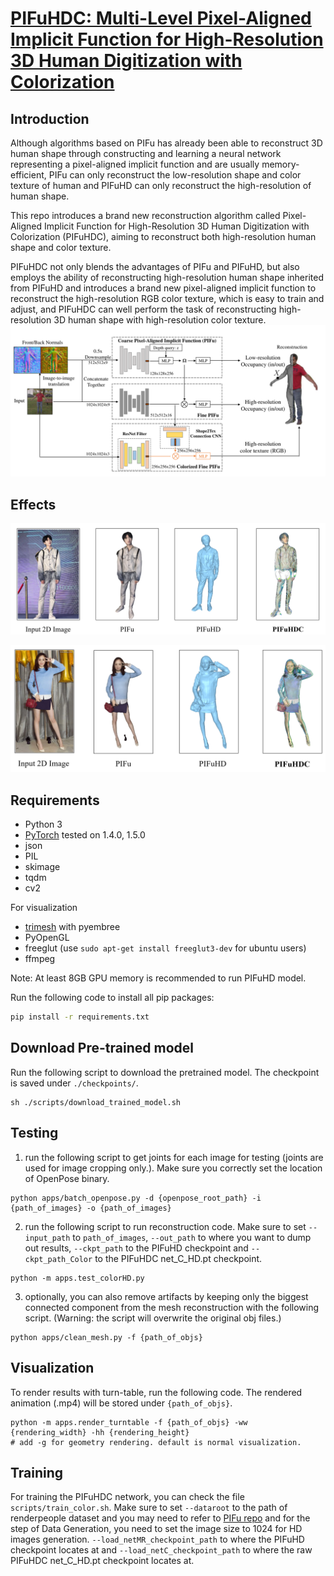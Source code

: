 # [PIFuHDC: Multi-Level Pixel-Aligned Implicit Function for High-Resolution 3D Human Digitization with Colorization](https://github.com/xiahongchi/PIFuHDC)

## Introduction

Although algorithms based on PIFu has already been able to reconstruct 3D human shape through constructing and learning a neural network representing a pixel-aligned implicit function and are usually memory-efficient, PIFu can only reconstruct the low-resolution shape and color texture of human and PIFuHD can only reconstruct the high-resolution of human shape. 

This repo introduces a brand new reconstruction algorithm called Pixel-Aligned Implicit Function for High-Resolution 3D Human Digitization with Colorization (PIFuHDC), aiming to reconstruct both high-resolution human shape and color texture. 

PIFuHDC not only blends the advantages of PIFu and PIFuHD, but also employs the ability of reconstructing high-resolution human shape inherited from PIFuHD and introduces a brand new pixel-aligned implicit function to reconstruct the high-resolution RGB color texture, which is easy to train and adjust, and PIFuHDC can well perform the task of reconstructing high-resolution 3D human shape with high-resolution color texture.![](images/net.jpg)



## Effects

![](images/cxk.jpg)

![](images/ym.jpg)



## Requirements

- Python 3
- [PyTorch](https://pytorch.org/) tested on 1.4.0, 1.5.0
- json
- PIL
- skimage
- tqdm
- cv2

For visualization
- [trimesh](https://trimsh.org/) with pyembree
- PyOpenGL
- freeglut (use `sudo apt-get install freeglut3-dev` for ubuntu users)
- ffmpeg

Note: At least 8GB GPU memory is recommended to run PIFuHD model. 

Run the following code to install all pip packages:
```sh
pip install -r requirements.txt 
```



## Download Pre-trained model

Run the following script to download the pretrained model. The checkpoint is saved under `./checkpoints/`.
```
sh ./scripts/download_trained_model.sh
```


## Testing

1. run the following script to get joints for each image for testing (joints are used for image cropping only.). Make sure you correctly set the location of OpenPose binary. 
```
python apps/batch_openpose.py -d {openpose_root_path} -i {path_of_images} -o {path_of_images}
```

2. run the following script to run reconstruction code. Make sure to set `--input_path` to `path_of_images`, `--out_path` to where you want to dump out results, `--ckpt_path` to the PIFuHD checkpoint and `--ckpt_path_Color` to the PIFuHDC net_C_HD.pt checkpoint.
```
python -m apps.test_colorHD.py
```

3. optionally, you can also remove artifacts by keeping only the biggest connected component from the mesh reconstruction with the following script. (Warning: the script will overwrite the original obj files.)
```
python apps/clean_mesh.py -f {path_of_objs}
```

## Visualization
To render results with turn-table, run the following code. The rendered animation (.mp4) will be stored under `{path_of_objs}`.
```
python -m apps.render_turntable -f {path_of_objs} -ww {rendering_width} -hh {rendering_height} 
# add -g for geometry rendering. default is normal visualization.
```

## Training
For training the PIFuHDC network, you can check the file `scripts/train_color.sh`. Make sure to set `--dataroot` to the path of renderpeople dataset and you may need to refer to [PIFu repo](https://github.com/shunsukesaito/PIFu) and for the step of Data Generation, you need to set the image size to 1024 for HD images generation. `--load_netMR_checkpoint_path` to where the PIFuHD checkpoint locates at and `--load_netC_checkpoint_path` to where the raw PIFuHDC net_C_HD.pt checkpoint locates at.

